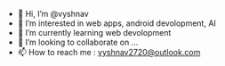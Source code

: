 - 👋 Hi, I’m @vyshnav
- 👀 I’m interested in web apps, android devolopment, AI
- 🌱 I’m currently learning web devolopment
- 💞️ I’m looking to collaborate on ...
- 📫 How to reach me : vyshnav2720@outlook.com

<!---
vyshnav2720/vyshnav2720 is a ✨ special ✨ repository because its `README.md` (this file) appears on your GitHub profile.
You can click the Preview link to take a look at your changes.
--->
